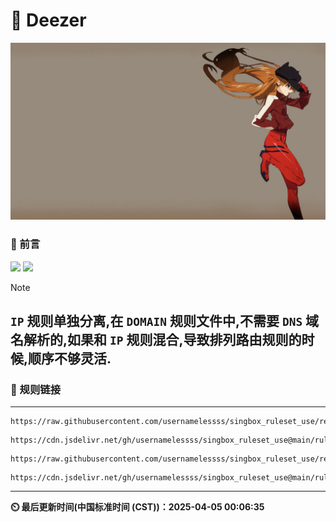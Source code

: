 
# 🧸 Deezer
![](https://raw.githubusercontent.com/usernamelessss/picture-bed/main/images/202504042256831.jpg)
### 📣 前言
![](https://shields.io/badge/-移除重复规则-ff69b4) ![](https://shields.io/badge/-IP&nbsp;规则单独存放不与&nbsp;DOMAIN&nbsp;等混合-green)
> [!NOTE]
**`IP` 规则单独分离,在 `DOMAIN` 规则文件中,不需要 `DNS` 域名解析的,如果和 `IP` 规则混合,导致排列路由规则的时候,顺序不够灵活.**
---

###  🔗 规则链接
---

```url
https://raw.githubusercontent.com/usernamelessss/singbox_ruleset_use/refs/heads/main/rule/Deezer/Deezer_No_IP.json
```

```url
https://cdn.jsdelivr.net/gh/usernamelessss/singbox_ruleset_use@main/rule/Deezer/Deezer_No_IP.json
```

```url
https://raw.githubusercontent.com/usernamelessss/singbox_ruleset_use/refs/heads/main/rule/Deezer/Deezer_No_IP.srs
```

```url
https://cdn.jsdelivr.net/gh/usernamelessss/singbox_ruleset_use@main/rule/Deezer/Deezer_No_IP.srs
```

---
**⏲️ 最后更新时间(中国标准时间 (CST))：2025-04-05 00:06:35**